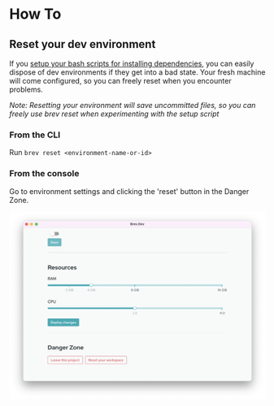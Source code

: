 # How To 
## Reset your dev environment

If you [setup your bash scripts for installing dependencies](/howto/automatically-set-up/), you can easily dispose of dev environments if they get into a bad state. Your fresh machine will come configured, so you can freely reset when you encounter problems.

*Note: Resetting your environment will save uncommitted files, so you can freely use brev reset when experimenting with the setup script*

### From the CLI
Run `brev reset <environment-name-or-id>`

### From the console
Go to environment settings and clicking the 'reset' button in the Danger Zone. 

![Screenshot](media/reset-workspace.png)
